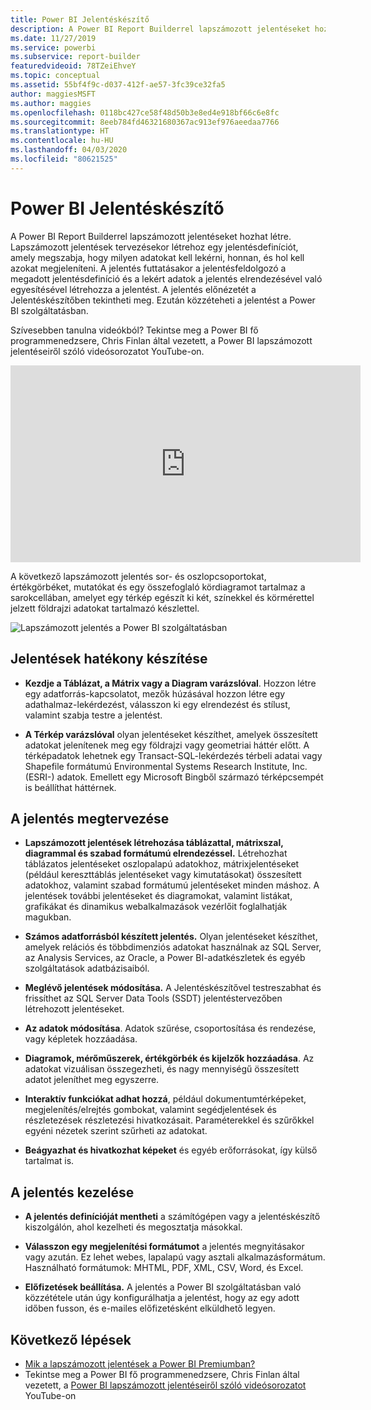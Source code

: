 ```yaml
---
title: Power BI Jelentéskészítő
description: A Power BI Report Builderrel lapszámozott jelentéseket hozhat létre.
ms.date: 11/27/2019
ms.service: powerbi
ms.subservice: report-builder
featuredvideoid: 78TZeiEhveY
ms.topic: conceptual
ms.assetid: 55bf4f9c-d037-412f-ae57-3fc39ce32fa5
author: maggiesMSFT
ms.author: maggies
ms.openlocfilehash: 0118bc427ce58f48d50b3e8ed4e918bf66c6e8fc
ms.sourcegitcommit: 8eeb784fd46321680367ac913ef976aeedaa7766
ms.translationtype: HT
ms.contentlocale: hu-HU
ms.lasthandoff: 04/03/2020
ms.locfileid: "80621525"
---
```

# <a name="power-bi-report-builder"></a>Power BI Jelentéskészítő

 A Power BI Report Builderrel lapszámozott jelentéseket hozhat létre.  Lapszámozott jelentések tervezésekor létrehoz egy jelentésdefiníciót, amely megszabja, hogy milyen adatokat kell lekérni, honnan, és hol kell azokat megjeleníteni. A jelentés futtatásakor a jelentésfeldolgozó a megadott jelentésdefiníció és a lekért adatok a jelentés elrendezésével való egyesítésével létrehozza a jelentést. A jelentés előnézetét a Jelentéskészítőben tekintheti meg. Ezután közzéteheti a jelentést a Power BI szolgáltatásban.

Szívesebben tanulna videókból? Tekintse meg a Power BI fő programmenedzsere, Chris Finlan által vezetett, a Power BI lapszámozott jelentéseiről szóló videósorozatot YouTube-on.

<iframe width="560" height="315" src="https://www.youtube.com/embed/78TZeiEhveY?list=PLx7LcKtN_gq-JVzM6L8xNNxX7kts-KflJ" frameborder="0" allowfullscreen></iframe>

A következő lapszámozott jelentés sor- és oszlopcsoportokat, értékgörbéket, mutatókat és egy összefoglaló kördiagramot tartalmaz a sarokcellában, amelyet egy térkép egészít ki két, színekkel és körmérettel jelzett földrajzi adatokat tartalmazó készlettel.  

![Lapszámozott jelentés a Power BI szolgáltatásban](media/report-builder-power-bi/report-builder-get-started-paginated-report.png)

##  <a name="jump-start-report-creation"></a><a name="JumpStartReptCreation"></a> Jelentések hatékony készítése  
 
-   **Kezdje a Táblázat, a Mátrix vagy a Diagram varázslóval**. Hozzon létre egy adatforrás-kapcsolatot, mezők húzásával hozzon létre egy adathalmaz-lekérdezést, válasszon ki egy elrendezést és stílust, valamint szabja testre a jelentést.  
  
-   **A Térkép varázslóval** olyan jelentéseket készíthet, amelyek összesített adatokat jelenítenek meg egy földrajzi vagy geometriai háttér előtt. A térképadatok lehetnek egy Transact-SQL-lekérdezés térbeli adatai vagy Shapefile formátumú Environmental Systems Research Institute, Inc. (ESRI-) adatok. Emellett egy Microsoft Bingből származó térképcsempét is beállíthat háttérnek.  

##  <a name="design-your-report"></a><a name="DesignRept"></a> A jelentés megtervezése  
  
-   **Lapszámozott jelentések létrehozása táblázattal, mátrixszal, diagrammal és szabad formátumú elrendezéssel.** Létrehozhat táblázatos jelentéseket oszlopalapú adatokhoz, mátrixjelentéseket (például kereszttáblás jelentéseket vagy kimutatásokat) összesített adatokhoz, valamint szabad formátumú jelentéseket minden máshoz. A jelentések további jelentéseket és diagramokat, valamint listákat, grafikákat és dinamikus webalkalmazások vezérlőit foglalhatják magukban.  
  
-   **Számos adatforrásból készített jelentés.** Olyan jelentéseket készíthet, amelyek relációs és többdimenziós adatokat használnak az SQL Server, az Analysis Services, az Oracle, a Power BI-adatkészletek és egyéb szolgáltatások adatbázisaiból.  
  
-   **Meglévő jelentések módosítása.** A Jelentéskészítővel testreszabhat és frissíthet az SQL Server Data Tools (SSDT) jelentéstervezőben létrehozott jelentéseket.  
  
-   **Az adatok módosítása**. Adatok szűrése, csoportosítása és rendezése, vagy képletek hozzáadása.  

-   **Diagramok, mérőműszerek, értékgörbék és kijelzők hozzáadása**. Az adatokat vizuálisan összegezheti, és nagy mennyiségű összesített adatot jeleníthet meg egyszerre.  
  
-   **Interaktív funkciókat adhat hozzá**, például dokumentumtérképeket, megjelenítés/elrejtés gombokat, valamint segédjelentések és részletezések részletezési hivatkozásait. Paraméterekkel és szűrőkkel egyéni nézetek szerint szűrheti az adatokat.  
  
-   **Beágyazhat és hivatkozhat képeket** és egyéb erőforrásokat, így külső tartalmat is.  
  
##  <a name="manage-your-report"></a><a name="ManageRpt"></a> A jelentés kezelése  
  
-   **A jelentés definícióját mentheti** a számítógépen vagy a jelentéskészítő kiszolgálón, ahol kezelheti és megosztatja másokkal.  
  
-   **Válasszon egy megjelenítési formátumot** a jelentés megnyitásakor vagy azután. Ez lehet webes, lapalapú vagy asztali alkalmazásformátum. Használható formátumok: MHTML, PDF, XML, CSV, Word, és Excel.  
  
-   **Előfizetések beállítása.** A jelentés a Power BI szolgáltatásban való közzététele után úgy konfigurálhatja a jelentést, hogy az egy adott időben fusson, és e-mailes előfizetésként elküldhető legyen.  

## <a name="next-steps"></a>Következő lépések

- [Mik a lapszámozott jelentések a Power BI Premiumban?](paginated-reports-report-builder-power-bi.md)
- Tekintse meg a Power BI fő programmenedzsere, Chris Finlan által vezetett, a [Power BI lapszámozott jelentéseiről szóló videósorozatot](https://www.youtube.com/watch?v=78TZeiEhveY&list=PLx7LcKtN_gq-JVzM6L8xNNxX7kts-KflJ) YouTube-on